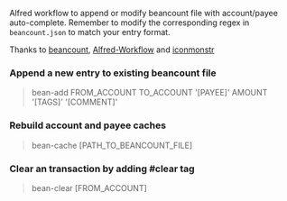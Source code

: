 Alfred workflow to append or modify beancount file with account/payee auto-complete. Remember to modify the corresponding regex in `beancount.json` to match your entry format.

Thanks to [beancount](http://furius.ca/beancount/), [Alfred-Workflow](http://www.deanishe.net/alfred-workflow/) and [iconmonstr](http://iconmonstr.com/)

### Append a new entry to existing beancount file

> bean-add FROM_ACCOUNT TO_ACCOUNT '[PAYEE]' AMOUNT '[TAGS]' '[COMMENT]'

### Rebuild account and payee caches

> bean-cache [PATH_TO_BEANCOUNT_FILE]

### Clear an transaction by adding #clear tag

> bean-clear [FROM_ACCOUNT]